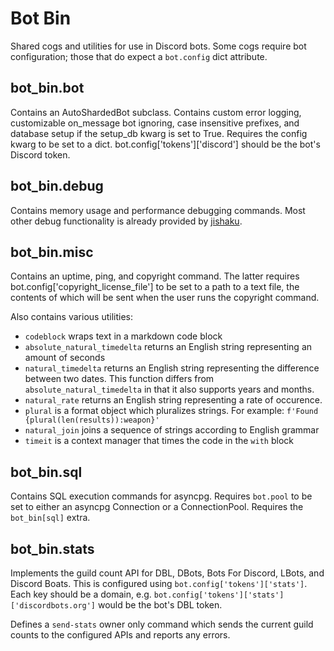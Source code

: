 # Bot Bin
Shared cogs and utilities for use in Discord bots.
Some cogs require bot configuration; those that do expect a `bot.config` dict attribute.

## bot_bin.bot

Contains an AutoShardedBot subclass. Contains custom error logging, customizable on_message bot ignoring,
case insensitive prefixes, and database setup if the setup_db kwarg is set to True. Requires the config kwarg
to be set to a dict. bot.config['tokens']['discord'] should be the bot's Discord token.

## bot_bin.debug

Contains memory usage and performance debugging commands. Most other debug functionality is already provided
by [jishaku](https://pypi.org/project/jishaku/).

## bot_bin.misc

Contains an uptime, ping, and copyright command. The latter requires bot.config['copyright_license_file'] to be
set to a path to a text file, the contents of which will be sent when the user runs the copyright command.

Also contains various utilities:
- `codeblock` wraps text in a markdown code block
- `absolute_natural_timedelta` returns an English string representing an amount of seconds
- `natural_timedelta` returns an English string representing the difference between two dates.
  This function differs from `absolute_natural_timedelta` in that it also supports years and months.
- `natural_rate` returns an English string representing a rate of occurence.
- `plural` is a format object which pluralizes strings. For example: `f'Found {plural(len(results)):weapon}'`
- `natural_join` joins a sequence of strings according to English grammar
- `timeit` is a context manager that times the code in the `with` block

## bot_bin.sql

Contains SQL execution commands for asyncpg.
Requires `bot.pool` to be set to either an asyncpg Connection or a ConnectionPool.
Requires the `bot_bin[sql]` extra.

## bot_bin.stats

Implements the guild count API for DBL, DBots, Bots For Discord, LBots, and Discord Boats.
This is configured using `bot.config['tokens']['stats']`.
Each key should be a domain, e.g. `bot.config['tokens']['stats']['discordbots.org']` would be the bot's DBL token.

Defines a `send-stats` owner only command which sends the current guild counts to the configured APIs
and reports any errors.
